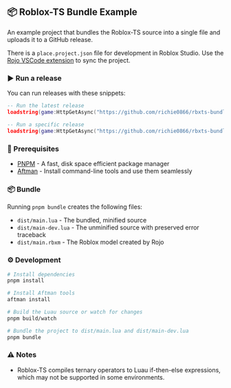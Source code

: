 ## 📦 Roblox-TS Bundle Example

An example project that bundles the Roblox-TS source into a single file and uploads it to a GitHub release.

There is a `place.project.json` file for development in Roblox Studio. Use the [Rojo VSCode extension](https://marketplace.visualstudio.com/items?itemName=evaera.vscode-rojo) to sync the project.

### ▶️ Run a release

You can run releases with these snippets:

```lua
-- Run the latest release
loadstring(game:HttpGetAsync("https://github.com/richie0866/rbxts-bundle-example/releases/latest/download/main.lua"))()
```

```lua
-- Run a specific release
loadstring(game:HttpGetAsync("https://github.com/richie0866/rbxts-bundle-example/releases/download/1.0.0/main.lua"))()
```

### 📌 Prerequisites

-   [PNPM](https://pnpm.io/) - A fast, disk space efficient package manager
-   [Aftman](https://github.com/LPGhatguy/aftman) - Install command-line tools and use them seamlessly

### 📦 Bundle

Running `pnpm bundle` creates the following files:

-   `dist/main.lua` - The bundled, minified source
-   `dist/main-dev.lua` - The unminified source with preserved error traceback
-   `dist/main.rbxm` - The Roblox model created by Rojo

### ⚙️ Development

```bash
# Install dependencies
pnpm install

# Install Aftman tools
aftman install

# Build the Luau source or watch for changes
pnpm build/watch

# Bundle the project to dist/main.lua and dist/main-dev.lua
pnpm bundle
```

### ⚠️ Notes

-   Roblox-TS compiles ternary operators to Luau if-then-else expressions, which may not be supported in some environments.
